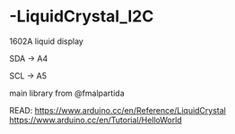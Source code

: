# -LiquidCrystal_I2C
1602A liquid display

SDA → A4

SCL → A5

main library from @fmalpartida


READ:
https://www.arduino.cc/en/Reference/LiquidCrystal
https://www.arduino.cc/en/Tutorial/HelloWorld
